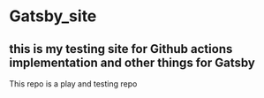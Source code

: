 # Gatsby_site

## this is my testing site for Github actions implementation and other things for Gatsby 

This repo is a play and testing repo
